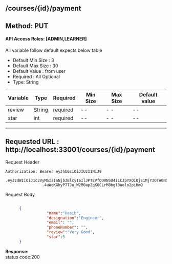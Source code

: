 
##  /courses/{id}/payment

## Method: PUT
#### API Access Roles: [ADMIN,LEARNER]
All variable follow  default expects below table
* Default Min Size : 3
* Default Max Size : 30
* Default Value : from user
* Required : All Optional
* Type: String

Variable  | Type | Required | Min Size | Max Size | Default value
------------- | ------------- | ------------- | ------------- | ------------- | -------------
review  | String  | required | -- | - -| --
star  | int  | required | -- | - -| --

---
Requested URL : http://localhost:33001/courses/{id}/payment<br>
---
Request Header
```
Authorization: Bearer eyJhbGciOiJIUzI1NiJ9
                .eyJzdWIiOiJ1c2VyMSIsInNjb3BlcyI6IlJPTEVfQURNSU4iLCJpYXQiOjE1MjYzOTA0NDMsImV4cCI6MTUyNjQwODQ0M30
                .4uWqKGkyP7TJu_W2M0apZqK6CLrM8bgl3uolo2piHmQ
```
Request Body
```json

      {       
                  "name":"Hasib",
                  "designation":"Engineer",
                  "email": "",
                  "phoneNumber": "",
                  "review":"Very Good",
                  "star":5
      }
```
**Response:** <br>
status code:200

